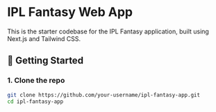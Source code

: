 # IPL Fantasy Web App

This is the starter codebase for the IPL Fantasy application, built using Next.js and Tailwind CSS.

## 🚀 Getting Started

### 1. Clone the repo

```bash
git clone https://github.com/your-username/ipl-fantasy-app.git
cd ipl-fantasy-app
